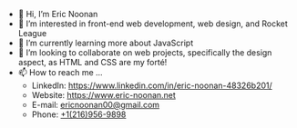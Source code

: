 - 👋 Hi, I’m Eric Noonan
- 👀 I’m interested in front-end web development, web design, and Rocket League
- 🌱 I’m currently learning more about JavaScript
- 💞️ I’m looking to collaborate on web projects, specifically the design aspect, as HTML and CSS are my forté!
- 📫 How to reach me ...
  * LinkedIn: https://www.linkedin.com/in/eric-noonan-48326b201/<br>
  * Website: https://www.eric-noonan.net
  * E-mail: <a href="email:ericnoonan00@gmail.com">ericnoonan00@gmail.com</a>
  * Phone: <a href="tel:+12169569898">+1(216)956-9898</a>
<!---
ericnoonan00/ericnoonan00 is a ✨ special ✨ repository because its `README.md` (this file) appears on your GitHub profile.
You can click the Preview link to take a look at your changes.
--->
